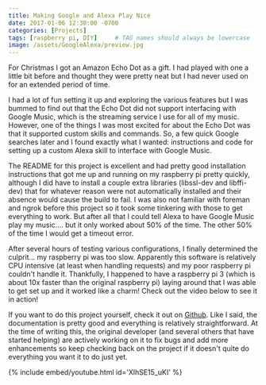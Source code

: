 ```yaml
---
title: Making Google and Alexa Play Nice
date: 2017-01-06 12:30:00 -0700
categories: [Projects]
tags: [raspberry pi, DIY]     # TAG names should always be lowercase
image: /assets/GoogleAlexa/preview.jpg
---
```


For Christmas I got an Amazon Echo Dot as a gift. I had played with one a little bit before and thought they were pretty neat but I had never used on for an extended period of time.

I had a lot of fun setting it up and exploring the various features but I was bummed to find out that the Echo Dot did not support interfacing with Google Music, which is the streaming service I use for all of my music. However, one of the things I was most excited for about the Echo Dot was that it supported custom skills and commands. So, a few quick Google searches later and I found exactly what I wanted: instructions and code for setting up a custom Alexa skill to interface with Google Music.

The README for this project is excellent and had pretty good installation instructions that got me up and running on my raspberry pi pretty quickly, although I did have to install a couple extra libraries (libssl-dev and libffi-dev) that for whatever reason were not automatically installed and their absence would cause the build to fail. I was also not familiar with foreman and ngrok before this project so it took some tinkering with those to get everything to work. But after all that I could tell Alexa to have Google Music play my music.... but it only worked about 50% of the time. The other 50% of the time I would get a timeout error.

After several hours of testing various configurations, I finally determined the culprit... my raspberry pi was too slow. Apparently this software is relatively CPU intensive (at least when handling requests) and my poor raspberry pi couldn't handle it. Thankfully, I happened to have a raspberry pi 3 (which is about 10x faster than the original raspberry pi) laying around that I was able to get set up and it worked like a charm! Check out the video below to see it in action!

If you want to do this project yourself, check it out on [Github](https://github.com/stevenleeg/geemusic). Like I said, the documentation is pretty good and everything is relatively straightforward. At the time of writing this, the original developer (and several others that have started helping) are actively working on it to fix bugs and add more enhancements so keep checking back on the project if it doesn't quite do everything you want it to do just yet.

{% include embed/youtube.html id='XlhSE15_uKI' %}
